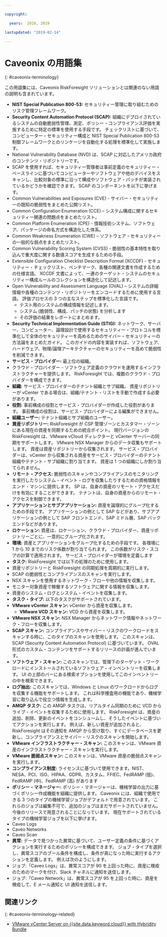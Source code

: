 ```yaml
---

copyright:

  years:  2016, 2019

lastupdated: "2019-02-14"

---
```


# Caveonix の用語集
{: #caveonix-terminology}

この用語集には、Caveonix RiskForesight ソリューションとは関連のない用語の説明も含まれています。

-	**NIST Special Publication 800-53:** セキュリティー管理に取り組むためのリスク管理フレームワーク。
-	**Security Content Automation Protocol (SCAP):** 組織にデプロイされているシステムの自動脆弱性管理、測定、ポリシー・コンプライアンス評価を実施するために特定の標準を使用する手段です。 チェックリストに基づいて、コンピューター・セキュリティー構成と NIST Special Publication 800-53 制御フレームワークとのリンケージを自動化する処理を標準化して実施します。
  - National Vulnerability Database (NVD) は、SCAP に対応したアメリカ政府のコンテンツ・リポジトリーです。
  -	SCAP を使用すれば、セキュリティー管理者は事前定義のセキュリティー・ベースラインに基づいてコンピューターやソフトウェアや他のデバイスをスキャンし、比較対象の標準に沿って構成やソフトウェア・パッチが実装されているかどうかを確認できます。
  SCAP のコンポーネントを以下に挙げます。
  -	Common Vulnerabilities and Exposures (CVE) - サイバー・セキュリティーの既知の脆弱性をまとめた公開リスト。
  -	Common Configuration Enumeration (CCE) – システム構成に関するセキュリティー関連の問題点をまとめたリスト。
  -	Common Platform Enumeration (CPE) - 情報技術システム、ソフトウェア、パッケージの命名方式を構造化した体系。
  -	Common Weakness Enumeration (CWE) – ソフトウェア・セキュリティーの一般的な弱点をまとめたリスト。
  -	Common Vulnerability Scoring System (CVSS) - 脆弱性の基本特性を取り込んで重大度に関する数値スコアを生成するための手段。
  -	Extensible Configuration Checklist Description Format (XCCDF) - セキュリティー・チェックリスト、ベンチマーク、各種の関連文書を作成するための仕様言語。 XCCDF 文書によって、一連のターゲット・システムのセキュリティー構成ルールのコレクションを構造化して記述します。
  -	Open Vulnerability and Assessment Language (OVAL) – システムの詳細情報や各種のコンテンツ・リポジトリーをエンコードするために使用する言語。 評価プロセスの 3 つの主なステップを標準化した言語です。
      - テスト用のシステムの構成情報を記述します。
      -	システム (脆弱性、構成、パッチの状態) を分析します
      -	その評価の結果をレポートにまとめます。
-	**Security Technical Implementation Guide (STIG):** ネットワーク、サーバー、コンピューター、論理設計で使用するセキュリティー・プロトコルを標準化して全体のセキュリティーを高めるためのサイバー・セキュリティーの方法論をまとめたガイド。 このガイドの内容を実装すれば、ソフトウェア、ハードウェア、物理/論理アーキテクチャーのセキュリティーを高めて脆弱性を削減できます。
-	**サービス・プロバイダー:** 最上位の組織。
-	クラウド・プロバイダー - ソフトウェア定義のクラウドを運用するインフラストラクチャーを提供します。 RiskForesight では、複数のクラウド・プロバイダーを構成できます。
-	**組織:** サービス・プロバイダーのテナント組織とサブ組織。 資産リポジトリーが vCenter である場合は、組織/テナント・リストを手動で作成する必要があります。
-	**役割:** 事前構成の役割とサービス・プロバイダーが作成した役割があります。 事前構成の役割は、サービス・プロバイダーによる編集ができません。
-	**組織ユーザー:** テナント組織とサブ組織のユーザー。
-	**資産リポジトリー:** RiskForesight が CSP 管理ゾーンとカスタマー・ゾーンにある現在の資産を同期するための統合ポイント。 現行バージョンの RiskForesight は、VMware vCloud ディレクターと vCenter サーバーの同期をサポートします。 VMware NSX Manager からのデータ収集もサポートします。 資産は資産リポジトリーから収集されます。 サービス・プロバイダーは、vCenter から収集される資産をサービス・プロバイダーのテナント組織やテナント・サブ組織に割り当てます。 資産は 1 つの組織にしか割り当てられません。
-	**リモート・アクセス:** 脆弱性のスキャンやコンプライアンスのモニタリングを実行したりシステム・イベント・ログを収集したりするための資格情報をエンド・マシンに提供します。 SP は、自身の資産のリモート・アクセスだけを有効にすることができます。 テナントは、自身の資産からのリモート・アクセスを制御できます。
-	**アプリケーションとサブアプリケーション:** 資産を論理的にグループ化するための手段です。 アプリケーションの例として SAP などがあり、サブアプリケーションの例として SAP フロントエンド、SAP ミドル層、SAP バックエンドなどがあります。
-	**ロケーション:** 資産は、ロケーション、クラウド・プロバイダー、資産リポジトリーごとに、一意的にグループ化されます。
-	**環境:** 資産とアプリケーションをグループ化するための手段です。 各環境に 1 から 10 までのリスク係数が割り当てられます。 この係数がリスク・スコアの計算で適用されます。 サービス・プロバイダーが環境を定義します
-	**タスク:** RiskForesight では以下の処理のために使用します。
  -	資産リポジトリーと RiskForesight の同期処理を周期的に実行します。
  -	SCAP の脆弱性とコンプライアンスのスキャンを実行します。
  -	NSX スキャンを使用するネットワーク・フローや他の情報を収集します。
  -	モニター対象資産で稼働するソフトウェアに関する情報を収集します。
  -	資産のシステム・ログとシステム・イベントを収集します。
-	**タスク・タイプ:** 以下のタスクがサポートされています。
  -	**VMware vCenter スキャン:** vCenter から資産を収集します。
	- **VMware VCD スキャン:** VCD から資産を収集します。
  -	**VMware NSX スキャン:** NSX Manager からネットワーク情報やネットワーク・フローを収集します。
  - **SCAP スキャン:** コンプライアンスやサイバー・リスクのワークロードをスキャンする時に、このタイプのスキャンを使用します。 このスキャンは、SCAP (Security Content Automation Protocol) に基づいています。 OVAL 形式のカスタム・コンテンツをサポートするリリースの計画が進んでいます。
  - **ソフトウェア・スキャン:** このスキャンでは、管理下のターゲット・ワークロードにインストールされているソフトウェア・インベントリーを収集します。 UI の上部のバーにある検索オプションを使用してこのインベントリーの中を検索できます。
  - **ログ抽出:** このスキャンでは、Windows と Linux のワークロードからログを収集する機能をサポートします。 これは科学捜査用の機能であり、機械学習に取り込んで役立つ情報を生成します。
  - **AMQP タスク:** この AMQP タスクは、リアルタイム同期のために VCD からライブ・イベントを収集するために使用します。 RiskForesight は、資産の追加、削除、更新のイベントをコンシュームし、そうしたイベントに基づいてアクションを実行します。 例えば、新しい資産が追加されると、RiskForesight はその通知を AMQP から受け取り、すぐにデータベースを更新し、コンプライアンスとサイバー・リスクのスキャンを開始します。
  - **VMware インフラストラクチャー・スキャン:** このスキャンは、VMware 資産のインフラストラクチャー・スキャンを実行します。
  -	**VMware 脆弱点スキャン:** このスキャンは、VMware 資産の脆弱点スキャンを実行します。
-	**コンプライアンス制度:** ライセンスに基づいて使用できます。NIST、NESA、PCI、ISO、HIPAA、GDPR、カスタム、FFIEC、FedRAMP (低)、FedRAMP (中)、FedRAMP (高) があります
-	**ポリシー・マネージャー:** ポリシー・マネージャーは、機械学習の出力に基づくポリシー作成機能を組織に提供します。 Caveonix には、組織で使用できる 3 つのタイプの機械学習ジョブがデフォルトで用意されています。 これらのジョブは編集不可で、追加のジョブはまだサポートされていません。 今後のリリースで用意されることになっています。 現在サポートされているタイプの機械学習ジョブを以下に挙げます。
  -	Caveo Logs
  -	Caveo Networks
  -	Caveo Scan
-	**異常:** データで見つかった異常に基づいて、ユーザー定義の条件に基づくアクションを実行するためのポリシーを構成できます。 ジョブ・タイプを選択し、異常スコアのブール条件を構成し、条件が真になった時に実行するアクションを定義します。 例えば次のようにします。
  -	ジョブ:「Caveo Logs」は、異常スコアが 90 を上回った時に、資産に検疫のためのマークを付け、Slack チャネルに通知を送信します。
  -	ジョブ:「Caveo Network」は、異常スコアが 95 を上回った時に、資産を検疫して、E メール通知と UI 通知を送信します。

## 関連リンク
{: #caveonix-terminology-related}

* [VMware vCenter Server on {{site.data.keyword.cloud}} with Hybridity Bundle](/docs/services/vmwaresolutions/archiref/vcs?topic=vmware-solutions-vcs-hybridity-intro)
